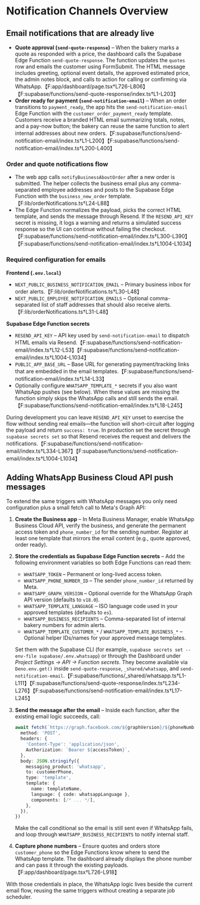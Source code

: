 # Notification Channels Overview

## Email notifications that are already live
- **Quote approval (`send-quote-response`)** – When the bakery marks a quote as responded with a price, the dashboard calls the Supabase Edge Function `send-quote-response`. The function updates the `quotes` row and emails the customer using FormSubmit. The HTML message includes greeting, optional event details, the approved estimated price, the admin notes block, and calls to action for calling or confirming via WhatsApp.【F:app/dashboard/page.tsx†L726-L806】【F:supabase/functions/send-quote-response/index.ts†L1-L203】
- **Order ready for payment (`send-notification-email`)** – When an order transitions to `payment_ready`, the app hits the `send-notification-email` Edge Function with the `customer_order_payment_ready` template. Customers receive a branded HTML email summarizing totals, notes, and a pay-now button; the bakery can reuse the same function to alert internal addresses about new orders.【F:supabase/functions/send-notification-email/index.ts†L1-L200】【F:supabase/functions/send-notification-email/index.ts†L200-L400】

### Order and quote notifications flow
- The web app calls `notifyBusinessAboutOrder` after a new order is submitted. The helper collects the business email plus any comma-separated employee addresses and posts to the Supabase Edge Function with the `business_new_order` template.【F:lib/orderNotifications.ts†L24-L88】
- The Edge Function normalizes the payload, picks the correct HTML template, and sends the message through Resend. If the `RESEND_API_KEY` secret is missing, it logs a warning and returns a simulated success response so the UI can continue without failing the checkout.【F:supabase/functions/send-notification-email/index.ts†L300-L390】【F:supabase/functions/send-notification-email/index.ts†L1004-L1034】

### Required configuration for emails
**Frontend (`.env.local`)**
- `NEXT_PUBLIC_BUSINESS_NOTIFICATION_EMAIL` – Primary business inbox for order alerts.【F:lib/orderNotifications.ts†L30-L48】
- `NEXT_PUBLIC_EMPLOYEE_NOTIFICATION_EMAILS` – Optional comma-separated list of staff addresses that should also receive alerts.【F:lib/orderNotifications.ts†L31-L48】

**Supabase Edge Function secrets**
- `RESEND_API_KEY` – API key used by `send-notification-email` to dispatch HTML emails via Resend.【F:supabase/functions/send-notification-email/index.ts†L12-L53】【F:supabase/functions/send-notification-email/index.ts†L1004-L1034】
- `PUBLIC_APP_BASE_URL` – Base URL for generating payment/tracking links that are embedded in the email templates.【F:supabase/functions/send-notification-email/index.ts†L14-L33】
- Optionally configure `WHATSAPP_TEMPLATE_*` secrets if you also want WhatsApp pushes (see below). When these values are missing the function simply skips the WhatsApp calls and still sends the email.【F:supabase/functions/send-notification-email/index.ts†L18-L245】

During development you can leave `RESEND_API_KEY` unset to exercise the flow without sending real emails—the function will short-circuit after logging the payload and return `success: true`. In production set the secret through `supabase secrets set` so that Resend receives the request and delivers the notifications.【F:supabase/functions/send-notification-email/index.ts†L334-L367】【F:supabase/functions/send-notification-email/index.ts†L1004-L1034】

## Adding WhatsApp Business Cloud API push messages
To extend the same triggers with WhatsApp messages you only need configuration plus a small fetch call to Meta's Graph API:

1. **Create the Business app** – In Meta Business Manager, enable WhatsApp Business Cloud API, verify the business, and generate the permanent access token and `phone_number_id` for the sending number. Register at least one template that mirrors the email content (e.g., quote approved, order ready).
2. **Store the credentials as Supabase Edge Function secrets** – Add the following environment variables so both Edge Functions can read them:
   - `WHATSAPP_TOKEN` – Permanent or long-lived access token.
   - `WHATSAPP_PHONE_NUMBER_ID` – The sender `phone_number_id` returned by Meta.
   - `WHATSAPP_GRAPH_VERSION` – Optional override for the WhatsApp Graph API version (defaults to `v18.0`).
   - `WHATSAPP_TEMPLATE_LANGUAGE` – ISO language code used in your approved templates (defaults to `es`).
   - `WHATSAPP_BUSINESS_RECIPIENTS` – Comma-separated list of internal bakery numbers for admin alerts.
   - `WHATSAPP_TEMPLATE_CUSTOMER_*` / `WHATSAPP_TEMPLATE_BUSINESS_*` – Optional helper IDs/names for your approved message templates.

   Set them with the Supabase CLI (for example, `supabase secrets set --env-file supabase/.env.whatsapp`) or through the Dashboard under *Project Settings → API → Function secrets*. They become available via `Deno.env.get()` inside `send-quote-response`, `_shared/whatsapp`, and `send-notification-email`.【F:supabase/functions/_shared/whatsapp.ts†L1-L111】【F:supabase/functions/send-quote-response/index.ts†L234-L276】【F:supabase/functions/send-notification-email/index.ts†L17-L245】
3. **Send the message after the email** – Inside each function, after the existing email logic succeeds, call:
   ```ts
   await fetch(`https://graph.facebook.com/${graphVersion}/${phoneNumberId}/messages`, {
     method: 'POST',
     headers: {
       'Content-Type': 'application/json',
       Authorization: `Bearer ${accessToken}`,
     },
     body: JSON.stringify({
       messaging_product: 'whatsapp',
       to: customerPhone,
       type: 'template',
       template: {
         name: templateName,
         language: { code: whatsappLanguage },
         components: [/* ... */],
       },
     }),
   })
   ```
   Make the call conditional so the email is still sent even if WhatsApp fails, and loop through `WHATSAPP_BUSINESS_RECIPIENTS` to notify internal staff.
4. **Capture phone numbers** – Ensure quotes and orders store `customer_phone` so the Edge Functions know where to send the WhatsApp template. The dashboard already displays the phone number and can pass it through the existing payloads.【F:app/dashboard/page.tsx†L726-L918】

With those credentials in place, the WhatsApp logic lives beside the current email flow, reusing the same triggers without creating a separate job scheduler.

